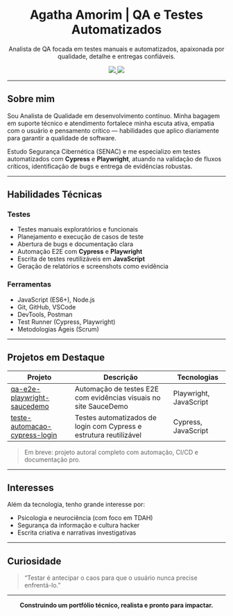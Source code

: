 <h1 align="center">Agatha Amorim | QA e Testes Automatizados</h1>

<p align="center">
Analista de QA focada em testes manuais e automatizados, apaixonada por qualidade, detalhe e entregas confiáveis.
</p>

<p align="center">
  <a href="https://www.linkedin.com/in/agathasiqueiradeamorim/" target="_blank">
    <img src="https://img.shields.io/badge/LinkedIn-Agatha%20Amorim-0A66C2?style=for-the-badge&logo=linkedin&logoColor=white" />
  </a>
  <a href="mailto:amorim.agatha93@outlook.com">
    <img src="https://img.shields.io/badge/Email-amorim.agatha93@outlook.com-D14836?style=for-the-badge&logo=gmail&logoColor=white" />
  </a>
</p>

---

##  Sobre mim

Sou Analista de Qualidade em desenvolvimento contínuo. Minha bagagem em suporte técnico e atendimento fortalece minha escuta ativa, empatia com o usuário e pensamento crítico — habilidades que aplico diariamente para garantir a qualidade de software.

Estudo Segurança Cibernética (SENAC) e me especializo em testes automatizados com **Cypress** e **Playwright**, atuando na validação de fluxos críticos, identificação de bugs e entrega de evidências robustas.

---

##  Habilidades Técnicas

### Testes
- Testes manuais exploratórios e funcionais
- Planejamento e execução de casos de teste
- Abertura de bugs e documentação clara
- Automação E2E com **Cypress** e **Playwright**
- Escrita de testes reutilizáveis em **JavaScript**
- Geração de relatórios e screenshots como evidência

### Ferramentas
- JavaScript (ES6+), Node.js
- Git, GitHub, VSCode
- DevTools, Postman
- Test Runner (Cypress, Playwright)
- Metodologias Ágeis (Scrum)

---

##  Projetos em Destaque

| Projeto | Descrição | Tecnologias |
|--------|-----------|-------------|
| [qa-e2e-playwright-saucedemo](https://github.com/AgathaAmorimHC/qa-e2e-playwright-saucedemo) | Automação de testes E2E com evidências visuais no site SauceDemo | Playwright, JavaScript |
| [teste-automacao-cypress-login](https://github.com/AgathaAmorimHC/teste-automacao-cypress-login) | Testes automatizados de login com Cypress e estrutura reutilizável | Cypress, JavaScript |

> Em breve: projeto autoral completo com automação, CI/CD e documentação pro.

---

##  Interesses

Além da tecnologia, tenho grande interesse por:
- Psicologia e neurociência (com foco em TDAH)
- Segurança da informação e cultura hacker
- Escrita criativa e narrativas investigativas

---

##  Curiosidade

> “Testar é antecipar o caos para que o usuário nunca precise enfrentá-lo.”

---

<p align="center"><strong>Construindo um portfólio técnico, realista e pronto para impactar.</strong></p>
